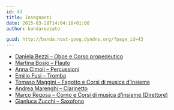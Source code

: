 ```yaml
---
id: 43
title: Insegnanti
date: 2015-03-28T14:04:18+01:00
author: bandarezzato

guid: http://banda.host-goog.dyndns.org/?page_id=43
---
```

<div class="menu-insegnanti-container">
  <ul id="short_menu_6129e06d8d6da" class="shortcode_menu insegnanti wpsm-menu wpsm-vertical menu_enhance  ">
    <li id="menu-item-102" class="menu-item menu-item-type-post_type menu-item-object-page menu-item-102">
      <a href="http://www.bandacomunalerezzato.it/accademia-musicale/insegnanti/daniela-bezzi-oboe/">Daniela Bezzi – Oboe e Corso propedeutico</a>
    </li>
    <li id="menu-item-103" class="menu-item menu-item-type-post_type menu-item-object-page menu-item-103">
      <a href="http://www.bandacomunalerezzato.it/accademia-musicale/insegnanti/alice-mafessoni-flauto/">Martina Bosio – Flauto</a>
    </li>
    <li id="menu-item-101" class="menu-item menu-item-type-post_type menu-item-object-page menu-item-101">
      <a href="http://www.bandacomunalerezzato.it/accademia-musicale/insegnanti/davide-sottini-percussioni/">Anna Cimoli – Percussioni</a>
    </li>
    <li id="menu-item-100" class="menu-item menu-item-type-post_type menu-item-object-page menu-item-100">
      <a href="http://www.bandacomunalerezzato.it/accademia-musicale/insegnanti/emilio-fusi-tromba/">Emilio Fusi – Tromba</a>
    </li>
    <li id="menu-item-94" class="menu-item menu-item-type-post_type menu-item-object-page menu-item-94">
      <a href="http://www.bandacomunalerezzato.it/accademia-musicale/insegnanti/tomaso-maggini-fagottomusica-dinsieme-propedeutica/">Tomaso Maggini &#8211; Fagotto e Corsi di musica d&#8217;insieme</a>
    </li>
    <li id="menu-item-655" class="menu-item menu-item-type-post_type menu-item-object-page menu-item-655">
      <a href="http://www.bandacomunalerezzato.it/accademia-musicale/insegnanti/davide-sabbadin-clarinetto/">Andrea Marenghi – Clarinetto</a>
    </li>
    <li id="menu-item-99" class="menu-item menu-item-type-post_type menu-item-object-page menu-item-99">
      <a href="http://www.bandacomunalerezzato.it/accademia-musicale/insegnanti/francesca-terzi-cornocorsi-propedeutici/">Marco Regosa – Corno e Corsi di musica d&#8217;insieme (Direttore)</a>
    </li>
    <li id="menu-item-98" class="menu-item menu-item-type-post_type menu-item-object-page menu-item-98">
      <a href="http://www.bandacomunalerezzato.it/accademia-musicale/insegnanti/gianluca-zucchi-saxofono/">Gianluca Zucchi – Saxofono</a>
    </li>
  </ul>
</div>

<div class="clear">
</div>
